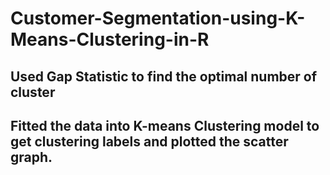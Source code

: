 # Customer-Segmentation-using-K-Means-Clustering-in-R
## Used Gap Statistic to find the optimal number of cluster
## Fitted the data into K-means Clustering model to get clustering labels  and plotted the scatter graph.
